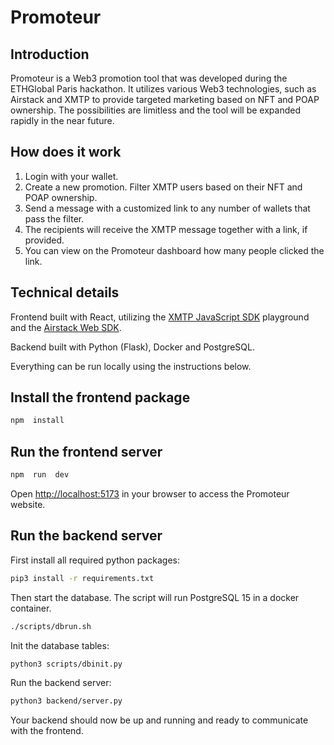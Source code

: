 
# Promoteur
## Introduction
Promoteur is a Web3 promotion tool that was developed during the ETHGlobal Paris hackathon. It utilizes various Web3 technologies, such as Airstack and XMTP to provide targeted marketing based on NFT and POAP ownership. The possibilities are limitless and the tool will be expanded rapidly in the near future.

## How does it work
1. Login with your wallet.
2. Create a new promotion. Filter XMTP users based on their NFT and POAP ownership.
3. Send a message with a customized link to any number of wallets that pass the filter.
4. The recipients will receive the XMTP message together with a link, if provided.
5. You can view on the Promoteur dashboard how many people clicked the link.

## Technical details
Frontend built with React, utilizing the [XMTP JavaScript SDK](https://github.com/xmtp/xmtp-js) playground and the [Airstack Web SDK](https://github.com/Airstack-xyz/airstack-web-sdk). 

Backend built with Python (Flask), Docker and PostgreSQL.

Everything can be run locally using the instructions below.

## Install the frontend package
```bash
npm  install
```

## Run the frontend server
```bash
npm  run  dev
```
Open [http://localhost:5173](http://localhost:5173) in your browser to access the Promoteur website.

## Run the backend server
First install all required python packages:
```bash
pip3 install -r requirements.txt
```
Then start the database. The script will run PostgreSQL 15 in a docker container.
```bash
./scripts/dbrun.sh
```
Init the database tables:
```bash
python3 scripts/dbinit.py
```
Run the backend server:
```bash
python3 backend/server.py
```
Your backend should now be up and running and ready to communicate with the frontend.
